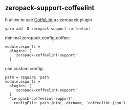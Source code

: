 ## zeropack-support-coffeelint

It allow to use [CoffeLint](http://www.coffeelint.org/)
as zeropack plugin

```
yarn add -D zeropack-support-coffeelint
```

minimal zeropack.config.coffee:
```
module.exports =
  plugins: [
    'zeropack-coffeelint-support'
  ]
```
use custom config:
```
path = require 'path'
module.exports =
  plugins: [
    'zeropack-coffeelint-support'
  ]
  'zeropack-coffeelint-support':
    configFile: path.join(__dirname, 'coffeelint.json')
```
